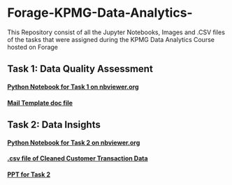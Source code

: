 # Forage-KPMG-Data-Analytics-
This Repository consist of all the Jupyter Notebooks, Images and .CSV files of the tasks that were assigned during the KPMG Data Analytics Course hosted on Forage

## Task 1: Data Quality Assessment
#### [Python Notebook for Task 1 on nbviewer.org](https://nbviewer.org/github/ADVAIT135/Forage-KPMG-Data-Analytics-/blob/e63d41164117e6be2a04150867201d30c490c016/Task%201%3A%20Data%20Quality%20Assessment/Forage%20KPMG%20Data%20Analytics%20Task%201-%20Data%20Quality%20Assessment.ipynb)
#### [Mail Template doc file](https://view.officeapps.live.com/op/view.aspx?src=https%3A%2F%2Fraw.githubusercontent.com%2FADVAIT135%2FForage-KPMG-Data-Analytics-%2Fmain%2FTask%25201%253A%2520Data%2520Quality%2520Assessment%2FForage%2520KPMG%2520Data%2520Analytics%2520Task%25201%2520Data%2520Quality%2520Assessment.docx&wdOrigin=BROWSELINK)


## Task 2: Data Insights
#### [Python Notebook for Task 2 on nbviewer.org](https://nbviewer.org/github/ADVAIT135/Forage-KPMG-Data-Analytics-/blob/a1388da9fd166feb5c52c6705b73910f04c7c3e8/Task%202%3A%20Data%20Insights/Forage%20KPMG%20Data%20Analytics%20Task%202%20-%20Data%20Insights.ipynb)
#### [.csv file of Cleaned Customer Transaction Data](https://raw.githubusercontent.com/ADVAIT135/Forage-KPMG-Data-Analytics-/main/Task%202%3A%20Data%20Insights/Cleaned%20customer%20transaction%20data.csv)
#### [PPT for Task 2](https://view.officeapps.live.com/op/view.aspx?src=https%3A%2F%2Fraw.githubusercontent.com%2FADVAIT135%2FForage-KPMG-Data-Analytics-%2Fmain%2FTask%25202%253A%2520Data%2520Insights%2FForage%2520KPMG%2520Data%2520Analytics%2520Task%25202%2520-%2520%2520Data%2520Insights.pptx&wdOrigin=BROWSELINK)
